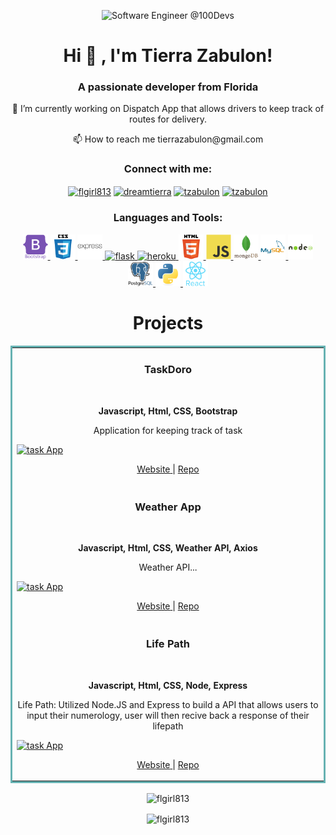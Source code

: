 <div align ="center">


![Software Engineer @100Devs](https://github.com/flgirl813/portfolio/blob/main/resources/Tierra%20Zabulon%20(1).png?raw=true)



<h1 align="center">Hi 👋 , I'm Tierra Zabulon!</h1>
<h3 align="center">A passionate developer from Florida</h3>



  <p>🔭 I’m currently working on Dispatch App that allows drivers to keep track of routes for delivery. </p>
<p>📫 How to reach me tierrazabulon@gmail.com</p>

<h3 align="center">Connect with me:</h3>
<p align="center">
<a href="https://dev.to/flgirl813" target="blank"><img align="center" src="https://raw.githubusercontent.com/rahuldkjain/github-profile-readme-generator/master/src/images/icons/Social/devto.svg" alt="flgirl813" height="30" width="40" /></a>
<a href="https://twitter.com/dreamtierra" target="blank"><img align="center" src="https://raw.githubusercontent.com/rahuldkjain/github-profile-readme-generator/master/src/images/icons/Social/twitter.svg" alt="dreamtierra" height="30" width="40" /></a>
<a href="https://linkedin.com/in/tzabulon" target="blank"><img align="center" src="https://raw.githubusercontent.com/rahuldkjain/github-profile-readme-generator/master/src/images/icons/Social/linked-in-alt.svg" alt="tzabulon" height="30" width="40" /></a>
<a href="https://www.leetcode.com/tzabulon" target="blank"><img align="center" src="https://raw.githubusercontent.com/rahuldkjain/github-profile-readme-generator/master/src/images/icons/Social/leet-code.svg" alt="tzabulon" height="30" width="40" /></a>
</p>

<h3 align="center">Languages and Tools:</h3>
<p align="center"> <a href="https://getbootstrap.com" target="_blank" rel="noreferrer"> <img src="https://raw.githubusercontent.com/devicons/devicon/master/icons/bootstrap/bootstrap-plain-wordmark.svg" alt="bootstrap" width="40" height="40"/> </a> <a href="https://www.w3schools.com/css/" target="_blank" rel="noreferrer"> <img src="https://raw.githubusercontent.com/devicons/devicon/master/icons/css3/css3-original-wordmark.svg" alt="css3" width="40" height="40"/> </a> <a href="https://expressjs.com" target="_blank" rel="noreferrer"> <img src="https://raw.githubusercontent.com/devicons/devicon/master/icons/express/express-original-wordmark.svg" alt="express" width="40" height="40"/> </a> <a href="https://flask.palletsprojects.com/" target="_blank" rel="noreferrer"> <img src="https://www.vectorlogo.zone/logos/pocoo_flask/pocoo_flask-icon.svg" alt="flask" width="40" height="40"/> </a> <a href="https://heroku.com" target="_blank" rel="noreferrer"> <img src="https://www.vectorlogo.zone/logos/heroku/heroku-icon.svg" alt="heroku" width="40" height="40"/> </a> <a href="https://www.w3.org/html/" target="_blank" rel="noreferrer"> <img src="https://raw.githubusercontent.com/devicons/devicon/master/icons/html5/html5-original-wordmark.svg" alt="html5" width="40" height="40"/> </a> <a href="https://developer.mozilla.org/en-US/docs/Web/JavaScript" target="_blank" rel="noreferrer"> <img src="https://raw.githubusercontent.com/devicons/devicon/master/icons/javascript/javascript-original.svg" alt="javascript" width="40" height="40"/> </a> <a href="https://www.mongodb.com/" target="_blank" rel="noreferrer"> <img src="https://raw.githubusercontent.com/devicons/devicon/master/icons/mongodb/mongodb-original-wordmark.svg" alt="mongodb" width="40" height="40"/> </a> <a href="https://www.mysql.com/" target="_blank" rel="noreferrer"> <img src="https://raw.githubusercontent.com/devicons/devicon/master/icons/mysql/mysql-original-wordmark.svg" alt="mysql" width="40" height="40"/> </a> <a href="https://nodejs.org" target="_blank" rel="noreferrer"> <img src="https://raw.githubusercontent.com/devicons/devicon/master/icons/nodejs/nodejs-original-wordmark.svg" alt="nodejs" width="40" height="40"/> </a> <a href="https://www.postgresql.org" target="_blank" rel="noreferrer"> <img src="https://raw.githubusercontent.com/devicons/devicon/master/icons/postgresql/postgresql-original-wordmark.svg" alt="postgresql" width="40" height="40"/> </a> <a href="https://www.python.org" target="_blank" rel="noreferrer"> <img src="https://raw.githubusercontent.com/devicons/devicon/master/icons/python/python-original.svg" alt="python" width="40" height="40"/> </a> <a href="https://reactjs.org/" target="_blank" rel="noreferrer"> <img src="https://raw.githubusercontent.com/devicons/devicon/master/icons/react/react-original-wordmark.svg" alt="react" width="40" height="40"/> </a> </p>
<h1 align="center">Projects</h1>
<table bordercolor="#66b2b2">
  
 
 
  <tr>
    <td width="25%" valign="top">
      <h3 align="center">TaskDoro</h3>
        <br />
      <p align="center"><strong>Javascript, Html, CSS, Bootstrap</strong></p>
 <p align="center">  Application for keeping track of task</p>
        <a target="_blank" href="http://net">
            <img src="https://github.com/flgirl813/final-project/blob/main/Webp.net-gifmaker.gif" width="100%" alt="task App"/>
        </a>
        <br />
        <p align="center">
          
  <a href="https://github.com/" target="_blank">
    <span>Website</span> </a>| <a href="https://github.com/" target="_blank"> <span>Repo</span></a>
   
  
        
  
    
   
  </tr>
    </td>
  <tr>
    <td width="25%" valign="top">
      <h3 align="center">Weather App</h3>
        <br />
      <p align="center"><strong>Javascript, Html, CSS, Weather API, Axios</strong> </p>
 <p align="center"> Weather API...</p>
        <a target="_blank" href="http://">
            <img src="https://github.com/flgirl813/portfolio/blob/main/resources/Webp.net-gifmaker%20(1).gif" width="100%" alt="task App"/>
        </a>
        <br />
        <p align="center">
          
 <a href="https://github.com/" target="_blank">
    <span>Website</span> </a>| <a href="https://github.com/flgirl813/weather-app" target="_blank"> <span>Repo</span></a>
    
   
    
   
  </tr>
   </td>
  
  <tr>
    <td width="25%" valign="top">
      <h3 align="center">Life Path</h3>
        <br />
        </p>
  <p align="center"><strong>Javascript, Html, CSS, Node, Express</strong> </p>
 <p align="center"> Life Path: Utilized Node.JS and Express to build a API that allows users to input their numerology, user will then recive back a response of their lifepath</p>
        <a target="_blank" href="http://">
            <img src="https://github.com/flgirl813/portfolio/blob/main/resources/Webp.net-lifepath.gif" width="100%" alt="task App"/>
        </a>
        <br />
        <p align="center">
          
 <a href="https://github.com/" target="_blank">
    <span>Website</span> </a>| <a href="https://github.com/flgirl813/lifepath-clientside" target="_blank"> <span>Repo</span></a>
    
  
    
   
  </tr>
    </td>
</table>
<p><img align="center" src="https://github-readme-stats.vercel.app/api/top-langs?username=flgirl813&show_icons=true&locale=en&layout=compact" alt="flgirl813" /></p>
<p><img align="center" src="https://github-readme-streak-stats.herokuapp.com/?user=flgirl813&" alt="flgirl813" /></p>
  
  </div>
